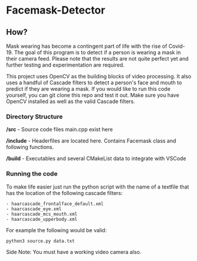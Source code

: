 # Facemask-Detector

## How?
Mask wearing has become a contingent part of life with the rise of Covid-19. The goal of this program is to detect if a person is wearing a mask in their camera feed. Please note that the results are not quite perfect yet and further testing and experimentation are required.

This project uses OpenCV as the building blocks of video processing. It also uses a handful of Cascade filters to detect a person's face and mouth to predict if they are wearing a mask. If you would like to run this code yourself, you can git clone this repo and test it out. Make sure you have OpenCV installed as well as the valid Cascade filters.

### Directory Structure
**/src** - Source code files main.cpp exist here

**/include** - Headerfiles are located here. 
Contains Facemask class and following functions.

**/build** - Executables and several CMakeList data to integrate with VSCode

### Running the code
To make life easier just run the python script with the name of a textfile that has the location of the following cascade filters: 

    - haarcascade_frontalface_default.xml
    - haarcascade_eye.xml
    - haarcascade_mcs_mouth.xml
    - haarcascade_upperbody.xml
For example the following would be valid:
```
python3 source.py data.txt
```
Side Note: You must have a working video camera also.